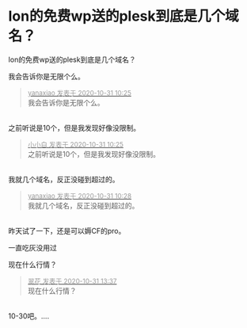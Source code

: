 # Ion的免费wp送的plesk到底是几个域名？


Ion的免费wp送的plesk到底是几个域名？

我会告诉你是无限个么。

<div class="quote"><blockquote><font size="2"><a href="https://www.hostloc.com/forum.php?mod=redirect&amp;goto=findpost&amp;pid=9379618&amp;ptid=760503" target="_blank"><font color="#999999">yanaxiao 发表于 2020-10-31 10:25</font></a></font><br />
我会告诉你是无限个么。</blockquote></div><br />
之前听说是10个，但是我发现好像没限制。

<div class="quote"><blockquote><font size="2"><a href="https://www.hostloc.com/forum.php?mod=redirect&amp;goto=findpost&amp;pid=9379622&amp;ptid=760503" target="_blank"><font color="#999999">小小白 发表于 2020-10-31 10:25</font></a></font><br />
之前听说是10个，但是我发现好像没限制。</blockquote></div><br />
我就几个域名，反正没碰到超过的。

<div class="quote"><blockquote><font size="2"><a href="https://www.hostloc.com/forum.php?mod=redirect&amp;goto=findpost&amp;pid=9379636&amp;ptid=760503" target="_blank"><font color="#999999">yanaxiao 发表于 2020-10-31 10:28</font></a></font><br />
我就几个域名，反正没碰到超过的。</blockquote></div><br />
昨天试了一下，还是可以媷CF的pro。

一直吃灰没用过

现在什么行情？

<div class="quote"><blockquote><font size="2"><a href="https://www.hostloc.com/forum.php?mod=redirect&amp;goto=findpost&amp;pid=9380369&amp;ptid=760503" target="_blank"><font color="#999999">翠花 发表于 2020-10-31 13:37</font></a></font><br />
现在什么行情？</blockquote></div><br />
10-30吧。....
